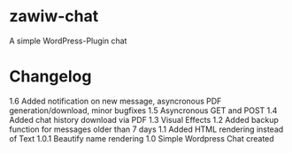 zawiw-chat
==========

A simple WordPress-Plugin chat

Changelog
=========
1.6
	Added notification on new message, asyncronous PDF generation/download, minor bugfixes
1.5
	Asyncronous GET and POST
1.4
	Added chat history download via PDF
1.3
	Visual Effects
1.2
	Added backup function for messages older than 7 days
1.1
	Added HTML rendering instead of Text
1.0.1
	Beautify name rendering
1.0
	Simple Wordpress Chat created
